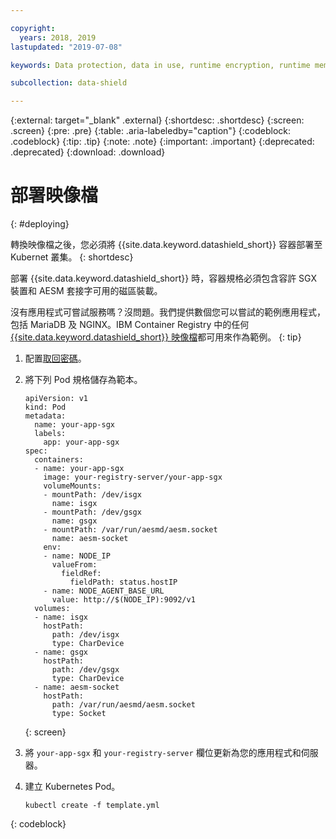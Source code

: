 ```yaml
---

copyright:
  years: 2018, 2019
lastupdated: "2019-07-08"

keywords: Data protection, data in use, runtime encryption, runtime memory encryption, encrypted memory, Intel SGX, software guard extensions, Fortanix runtime encryption

subcollection: data-shield

---
```


{:external: target="_blank" .external}
{:shortdesc: .shortdesc}
{:screen: .screen}
{:pre: .pre}
{:table: .aria-labeledby="caption"}
{:codeblock: .codeblock}
{:tip: .tip}
{:note: .note}
{:important: .important}
{:deprecated: .deprecated}
{:download: .download}


# 部署映像檔
{: #deploying}

轉換映像檔之後，您必須將 {{site.data.keyword.datashield_short}} 容器部署至 Kubernet 叢集。
{: shortdesc}

部署 {{site.data.keyword.datashield_short}} 時，容器規格必須包含容許 SGX 裝置和 AESM 套接字可用的磁區裝載。

沒有應用程式可嘗試服務嗎？沒問題。我們提供數個您可以嘗試的範例應用程式，包括 MariaDB 及 NGINX。IBM Container Registry 中的任何 [{{site.data.keyword.datashield_short}} 映像檔](/docs/services/Registry?topic=RegistryImages-datashield-mariadb_starter)都可用來作為範例。
{: tip}

1. 配置[取回密碼](/docs/containers?topic=containers-images#other)。

2. 將下列 Pod 規格儲存為範本。

    ```
    apiVersion: v1
    kind: Pod
    metadata:
      name: your-app-sgx
      labels:
        app: your-app-sgx
    spec:
      containers:
      - name: your-app-sgx
        image: your-registry-server/your-app-sgx
        volumeMounts:
        - mountPath: /dev/isgx
          name: isgx
        - mountPath: /dev/gsgx
          name: gsgx
        - mountPath: /var/run/aesmd/aesm.socket
          name: aesm-socket
        env:
        - name: NODE_IP
          valueFrom:
            fieldRef:
              fieldPath: status.hostIP
        - name: NODE_AGENT_BASE_URL
          value: http://$(NODE_IP):9092/v1
      volumes:
      - name: isgx
        hostPath:
          path: /dev/isgx
          type: CharDevice
      - name: gsgx
        hostPath:
          path: /dev/gsgx
          type: CharDevice
      - name: aesm-socket
        hostPath:
          path: /var/run/aesmd/aesm.socket
          type: Socket
    ```
    {: screen}

3. 將 `your-app-sgx` 和 `your-registry-server` 欄位更新為您的應用程式和伺服器。

4. 建立 Kubernetes Pod。

   ```
   kubectl create -f template.yml
   ```
  {: codeblock}

